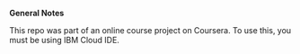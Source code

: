 
**General Notes**

This repo was part of an online course project on Coursera. To use this, you must be using IBM Cloud IDE.
